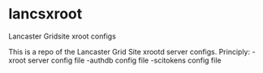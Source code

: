 # lancsxroot
Lancaster Gridsite xroot configs

This is a repo of the Lancaster Grid Site xrootd server configs.
Principly:
-xroot server config file
-authdb config file
-scitokens config file

